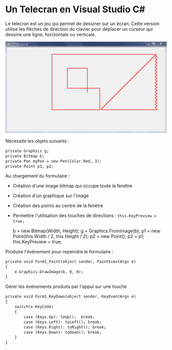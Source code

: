 # Un Telecran en Visual Studio C\# #

Le telecran est un jeu qui permet de dessiner sur un écran. Cette version utilise les flèches de direction du clavier pour déplacer un curseur qui dessine une ligne, horizontale ou verticale.

![TelecranC#](telecran.png)

Nécessite les objets suivants :

    private Graphics g;
    private Bitmap b;
    private Pen myPen = new Pen(Color.Red, 3);
    private Point p1, p2;

Au chargement du formulaire :

- Création d'une image bitmap qui occupe toute la fenêtre
- Création d'un graphique sur l'image
- Création des points au centre de la fenêtre
- Permettre l'utilisation des touches de directions : `this.KeyPreview = true;` 

    b = new Bitmap(Width, Height);
    g = Graphics.FromImage(b);
    p1 = new Point(this.Width / 2, this.Height / 2);
    p2 = new Point();
    p2 = p1;
    this.KeyPreview = true;

Produire l'événement pour repeindre le formulaire :

    private void Form1_Paint(object sender, PaintEventArgs e)
    {
    	e.Graphics.DrawImage(b, 0, 0);
    }

Gérer les événements produits par l'appui sur une touche

    private void Form1_KeyDown(object sender, KeyEventArgs e)
    {
	    switch(e.KeyCode) 
	    {
		    case (Keys.Up): toUp();  break;
		    case (Keys.Left): toLeft(); break;
		    case (Keys.Right): toRight(); break;
		    case (Keys.Down): toDown(); break;
	    }
    } 